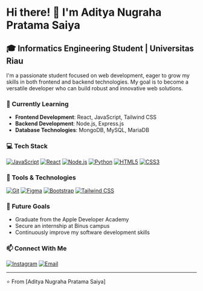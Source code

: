 # Hi there! 👋 I'm Aditya Nugraha Pratama Saiya

## 🎓 Informatics Engineering Student | Universitas Riau

I'm a passionate student focused on web development, eager to grow my skills in both frontend and backend technologies. My goal is to become a versatile developer who can build robust and innovative web solutions.

### 🌱 Currently Learning

- **Frontend Development**: React, JavaScript, Tailwind CSS
- **Backend Development**: Node.js, Express.js
- **Database Technologies**: MongoDB, MySQL, MariaDB

### 💻 Tech Stack

[![JavaScript](https://img.shields.io/badge/-JavaScript-F7DF1E?style=flat-square&logo=javascript&logoColor=black)](https://developer.mozilla.org/en-US/docs/Web/JavaScript)
[![React](https://img.shields.io/badge/-React-61DAFB?style=flat-square&logo=react&logoColor=black)](https://reactjs.org/)
[![Node.js](https://img.shields.io/badge/-Node.js-339933?style=flat-square&logo=nodedotjs&logoColor=white)](https://nodejs.org/)
[![Python](https://img.shields.io/badge/-Python-3776AB?style=flat-square&logo=python&logoColor=white)](https://www.python.org/)
[![HTML5](https://img.shields.io/badge/-HTML5-E34F26?style=flat-square&logo=html5&logoColor=white)](https://developer.mozilla.org/en-US/docs/Web/HTML)
[![CSS3](https://img.shields.io/badge/-CSS3-1572B6?style=flat-square&logo=css3&logoColor=white)](https://developer.mozilla.org/en-US/docs/Web/CSS)

### 🔨 Tools & Technologies

[![Git](https://img.shields.io/badge/-Git-F05032?style=flat-square&logo=git&logoColor=white)](https://git-scm.com/)
[![Figma](https://img.shields.io/badge/-Figma-F24E1E?style=flat-square&logo=figma&logoColor=white)](https://www.figma.com/)
[![Bootstrap](https://img.shields.io/badge/-Bootstrap-7952B3?style=flat-square&logo=bootstrap&logoColor=white)](https://getbootstrap.com/)
[![Tailwind CSS](https://img.shields.io/badge/-Tailwind%20CSS-38B2AC?style=flat-square&logo=tailwind-css&logoColor=white)](https://tailwindcss.com/)

### 🌟 Future Goals

- Graduate from the Apple Developer Academy
- Secure an internship at Binus campus
- Continuously improve my software development skills

### 📫 Connect With Me

[![Instagram](https://img.shields.io/badge/-Instagram-E4405F?style=flat-square&logo=instagram&logoColor=white)](https://instagram.com/adtvnus)
[![Email](https://img.shields.io/badge/-Email-D14836?style=flat-square&logo=gmail&logoColor=white)](mailto:adityanugrahasaiya@gmail.com)

---

⭐️ From [Aditya Nugraha Pratama Saiya]
